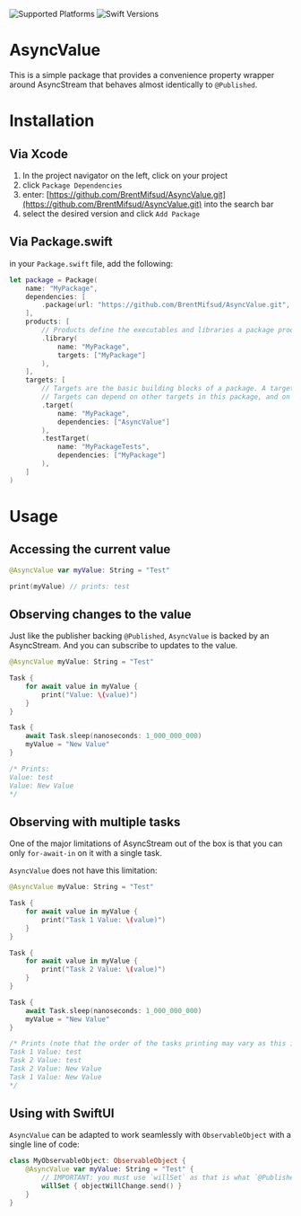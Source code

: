 ![Supported Platforms](https://img.shields.io/static/v1?label=Supported%20Platforms&message=iOS%20|%20macOS%20|%20tvOS%20|%20watchOS&color=red&style=flat&logo=swift&labelColor=white) ![Swift Versions](https://img.shields.io/static/v1?label=Swift&message=5.6&color=red&style=flat&logo=swift&labelColor=white)

# AsyncValue

This is a simple package that provides a convenience property wrapper around AsyncStream that behaves almost identically to `@Published`.

# Installation

## Via Xcode

1. In the project navigator on the left, click on your project
2. click `Package Dependencies`
3. enter: [https://github.com/BrentMifsud/AsyncValue.git](https://github.com/BrentMifsud/AsyncValue.git) into the search bar
4. select the desired version and click `Add Package`

## Via Package.swift

in your `Package.swift` file, add the following:

```swift
let package = Package(
    name: "MyPackage",
    dependencies: [
        .package(url: "https://github.com/BrentMifsud/AsyncValue.git", from: .init(1, 0, 0))
    ],
    products: [
        // Products define the executables and libraries a package produces, and make them visible to other packages.
        .library(
            name: "MyPackage",
            targets: ["MyPackage"]
        ),
    ],
    targets: [
        // Targets are the basic building blocks of a package. A target can define a module or a test suite.
        // Targets can depend on other targets in this package, and on products in packages this package depends on.
        .target(
            name: "MyPackage",
            dependencies: ["AsyncValue"]
        ),
        .testTarget(
            name: "MyPackageTests",
            dependencies: ["MyPackage"]
        ),
    ]
)
```

# Usage

## Accessing the current value

```swift
@AsyncValue var myValue: String = "Test"

print(myValue) // prints: test
```

## Observing changes to the value

Just like the publisher backing `@Published`, `AsyncValue` is backed by an AsyncStream. And you can subscribe to updates to the value.

```swift
@AsyncValue myValue: String = "Test"

Task {
    for await value in myValue {
        print("Value: \(value)")
    }
}

Task {
    await Task.sleep(nanoseconds: 1_000_000_000)
    myValue = "New Value"
}

/* Prints:
Value: test
Value: New Value
*/
```

## Observing with multiple tasks

One of the major limitations of AsyncStream out of the box is that you can only `for-await-in` on it with a single task.

`AsyncValue` does not have this limitation:

```swift
@AsyncValue myValue: String = "Test"

Task {
    for await value in myValue {
        print("Task 1 Value: \(value)")
    }
}

Task {
    for await value in myValue {
        print("Task 2 Value: \(value)")
    }
}

Task {
    await Task.sleep(nanoseconds: 1_000_000_000)
    myValue = "New Value"
}

/* Prints (note that the order of the tasks printing may vary as this is happening asyncronously):
Task 1 Value: test
Task 2 Value: test
Task 2 Value: New Value
Task 1 Value: New Value
*/
```

## Using with SwiftUI

`AsyncValue` can be adapted to work seamlessly with `ObservableObject` with a single line of code:

```swift
class MyObservableObject: ObservableObject {
    @AsyncValue var myValue: String = "Test" {
        // IMPORTANT: you must use `willSet` as that is what `@Published` uses under the hood
        willSet { objectWillChange.send() }
    }
}
```
